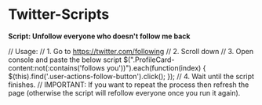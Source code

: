 # Twitter-Scripts

**Script: Unfollow everyone who doesn't follow me back**

// Usage: 
// 1. Go to https://twitter.com/following
// 2. Scroll down
// 3. Open console and paste the below script
$(".ProfileCard-content:not(:contains('follows you'))").each(function(index) { $(this).find('.user-actions-follow-button').click(); });
// 4. Wait until the script finishes. 
// IMPORTANT: If you want to repeat the process then refresh the page (otherwise the script will refollow everyone once you run it again).

